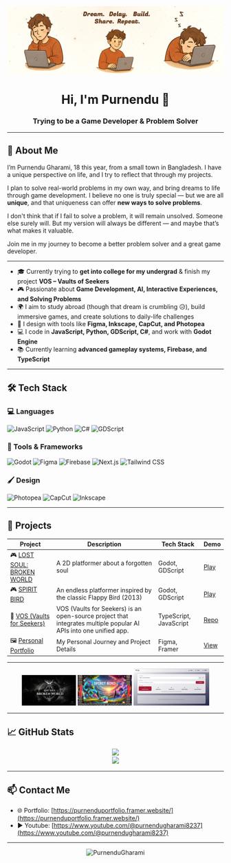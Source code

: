 <!-- Profile Banner -->
<p align="center">
  <img src="https://github.com/PurnenduGharami/PurnenduGharami/blob/main/git%20banner.png" alt="Banner" />
</p>

<h1 align="center">Hi, I'm Purnendu 👋</h1>
<h3 align="center">Trying to be a Game Developer & Problem Solver</h3>


---

## 🧠 About Me

I’m Purnendu Gharami, 18 this year, from a small town in Bangladesh. I have a unique perspective on life, and I try to reflect that through my projects.

I plan to solve real-world problems in my own way, and bring dreams to life through game development. I believe no one is truly special — but we are all **unique**, and that uniqueness can offer **new ways to solve problems**.

I don't think that if I fail to solve a problem, it will remain unsolved. Someone else surely will. But my version will always be different — and maybe that’s what makes it valuable.

Join me in my journey to become a better problem solver and a great game developer.

---

- 🎓 Currently trying to **get into college for my undergrad** & finish my project **VOS – Vaults of Seekers**
- 🎮 Passionate about **Game Development, AI, Interactive Experiences, and Solving Problems**
- 🌍 I aim to study abroad (though that dream is crumbling 😥), build immersive games, and create solutions to daily-life challenges
- 🎨 I design with tools like **Figma, Inkscape, CapCut, and Photopea**
- 💻 I code in **JavaScript, Python, GDScript, C#**, and work with **Godot Engine**
- 📚 Currently learning **advanced gameplay systems, Firebase, and TypeScript**

---

## 🛠️ Tech Stack

### 💻 Languages
![JavaScript](https://img.shields.io/badge/-JavaScript-F7DF1E?logo=javascript&logoColor=black)
![Python](https://img.shields.io/badge/-Python-3776AB?logo=python&logoColor=white)
![C#](https://img.shields.io/badge/-C%23-239120?logo=c-sharp&logoColor=white)
![GDScript](https://img.shields.io/badge/-GDScript-478CBF?logo=godot-engine&logoColor=white)

### 🧰 Tools & Frameworks
![Godot](https://img.shields.io/badge/-Godot-478CBF?logo=godot-engine&logoColor=white)
![Figma](https://img.shields.io/badge/-Figma-F24E1E?logo=figma&logoColor=white)
![Firebase](https://img.shields.io/badge/-Firebase-FFCA28?logo=firebase&logoColor=black)
![Next.js](https://img.shields.io/badge/-Next.js-000000?logo=nextdotjs&logoColor=white)
![Tailwind CSS](https://img.shields.io/badge/-Tailwind%20CSS-38B2AC?logo=tailwind-css&logoColor=white)

### 🖌️ Design
![Photopea](https://img.shields.io/badge/-Photopea-18A497?logo=adobe-photoshop&logoColor=white)
![CapCut](https://img.shields.io/badge/-CapCut-000000?logo=capcut&logoColor=white)
![Inkscape](https://img.shields.io/badge/-Inkscape-000000?logo=inkscape&logoColor=white)

---

## 🚀 Projects

| Project | Description | Tech Stack | Demo |
|--------|-------------|------------|------|
| 🎮 [LOST SOUL: BROKEN WORLD]([https://game-dev-zero.itch.io/lost-soul-broken-world]) | A 2D platformer about a forgotten soul | Godot, GDScript | [Play](https://game-dev-zero.itch.io/lost-soul-broken-world) |
| 🎮 [SPIRIT BIRD ]([https://game-dev-zero.itch.io/spirit-bird]) | An endless platformer inspired by the classic Flappy Bird (2013) | Godot, GDScript | [Play](https://game-dev-zero.itch.io/spirit-bird) |
| 🧩 [VOS (Vaults for Seekers)]([https://github.com/PurnenduGharami/vault-of-seekers]) | VOS (Vaults for Seekers) is an open-source project that integrates multiple popular AI APIs into one unified app. | TypeScript, JavaScript | [Repo](https://github.com/PurnenduGharami/vault-of-seekers) |
| 🖼️ [Personal Portfolio]([https://purnenduportfolio.framer.website/]) | My Personal Journey and Project Details | Figma, Framer | [View](https://purnenduportfolio.framer.website/) |

---

<p align="center">
  <img src="https://github.com/PurnenduGharami/PurnenduGharami/blob/main/broken%20world.png" alt="Game One ScreenShot" width="25%" style="margin-right: 20" />
  <img src="https://github.com/PurnenduGharami/PurnenduGharami/blob/main/spirit%20bird.png" alt="Game Two ScreenShot" width="25%" style="margin-right: 20"/>
  <img src="https://github.com/PurnenduGharami/PurnenduGharami/blob/main/vos.PNG" alt="Vos Home ScreenShot" width="35%" />
</p>

---

## 📈 GitHub Stats

<p align="center">
  <img src="https://github-readme-stats.vercel.app/api?username=PurnenduGharami&show_icons=true&theme=radical" />
  <br/>
  <img src="https://github-readme-streak-stats.herokuapp.com/?user=PurnenduGharami&theme=radical" />
</p>

---

## 📫 Contact Me

- 🌐 Portfolio: [https://purnenduportfolio.framer.website/](https://purnenduportfolio.framer.website/)
- ▶️ Youtube: [https://www.youtube.com/@purnendugharami8237](https://www.youtube.com/@purnendugharami8237)


---

<p align="center">
  <img src="https://komarev.com/ghpvc/?username=PurnenduGharami&label=Profile%20views&color=0e75b6&style=flat" alt="PurnenduGharami" />
</p>
